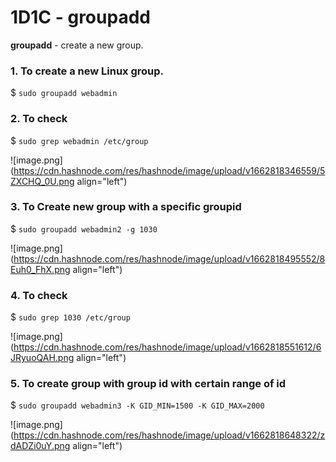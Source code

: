 # 1D1C - groupadd

**groupadd** - create a new group.

### 1. To create a new Linux group.

$ ```sudo groupadd webadmin```

### 2. To check

$ ```sudo grep webadmin /etc/group```

![image.png](https://cdn.hashnode.com/res/hashnode/image/upload/v1662818346559/5ZXCHQ_0U.png align="left")

### 3. To Create new group with a specific groupid

$ ```sudo groupadd webadmin2 -g 1030```

![image.png](https://cdn.hashnode.com/res/hashnode/image/upload/v1662818495552/8Euh0_FhX.png align="left")

### 4. To check

$ ```sudo grep 1030 /etc/group```

![image.png](https://cdn.hashnode.com/res/hashnode/image/upload/v1662818551612/6JRyuoQAH.png align="left")

### 5. To create group with group id with certain range of id

$ ```sudo groupadd webadmin3 -K GID_MIN=1500 -K GID_MAX=2000```


![image.png](https://cdn.hashnode.com/res/hashnode/image/upload/v1662818648322/zdADZi0uY.png align="left")
